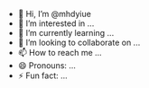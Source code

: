 - 👋 Hi, I’m @mhdyiue
- 👀 I’m interested in ...
- 🌱 I’m currently learning ...
- 💞️ I’m looking to collaborate on ...
- 📫 How to reach me ...
- 😄 Pronouns: ...
- ⚡ Fun fact: ...

<!---
mhdyiue/mhdyiue is a ✨ special ✨ repository because its `README.md` (this file) appears on your GitHub profile.
You can click the Preview link to take a look at your changes.
--->
